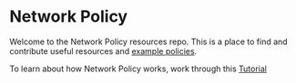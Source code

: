 # Network Policy

Welcome to the Network Policy resources repo. This is a place to find and contribute useful resources and [example policies](https://github.com/networkpolicy/examples). 

To learn about how Network Policy works, work through this [Tutorial](https://github.com/networkpolicy/tutorial)
